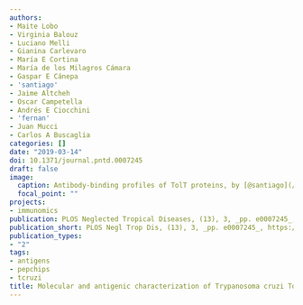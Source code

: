 ```yaml
---
authors:
- Maite Lobo
- Virginia Balouz
- Luciano Melli
- Gianina Carlevaro
- María E Cortina
- María de los Milagros Cámara
- Gaspar E Cánepa
- 'santiago'
- Jaime Altcheh
- Oscar Campetella
- Andrés E Ciocchini
- 'fernan'
- Juan Mucci
- Carlos A Buscaglia
categories: []
date: "2019-03-14"
doi: 10.1371/journal.pntd.0007245
draft: false
image:
  caption: Antibody-binding profiles of TolT proteins, by [@santiago](/authors/santiago)
  focal_point: ""
projects:
- immunomics
publication: PLOS Neglected Tropical Diseases, (13), 3, _pp. e0007245_, https://doi.org/10.1371/journal.pntd.0007245
publication_short: PLOS Negl Trop Dis, (13), 3, _pp. e0007245_, https://doi.org/10.1371/journal.pntd.0007245
publication_types:
- "2"
tags:
- antigens
- pepchips
- tcruzi
title: Molecular and antigenic characterization of Trypanosoma cruzi TolT proteins
---
```

